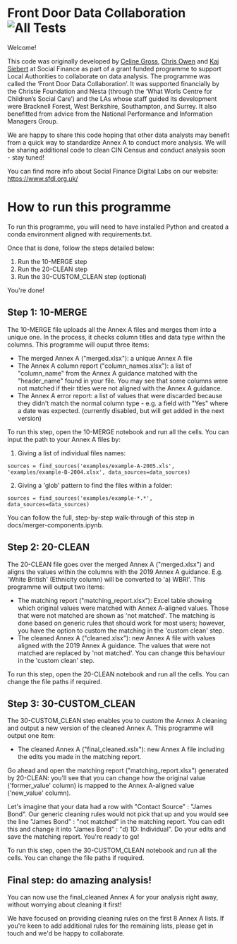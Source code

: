 # Front Door Data Collaboration ![All Tests](https://github.com/SocialFinanceDigitalLabs/FrontDoorDataCollaboration/workflows/All%20Tests/badge.svg)


Welcome!

This code was originally developed by [Celine Gross](https://github.com/Cece78), [Chris Owen](https://github.com/chowen94) and [Kaj Siebert](https://github.com/kws) at Social Finance as part of a grant funded programme to support Local Authorities to collaborate on data analysis. The programme was called the ‘Front Door Data Collaboration’. It was supported financially by the Christie Foundation and Nesta (through the ‘What Worls Centre for Children’s Social Care’) and the LAs whose staff guided its development were Bracknell Forest, West Berkshire, Southampton, and Surrey. It also benefitted from advice from the National Performance and Information Managers Group.

We are happy to share this code hoping that other data analysts may benefit from a quick way to standardize Annex A to conduct more analysis. We will be sharing additional code to clean CIN Census and conduct analysis soon - stay tuned!

You can find more info about Social Finance Digital Labs on our website: https://www.sfdl.org.uk/


# How to run this programme

To run this programme, you will need to have installed Python and created a conda environment aligned with requirements.txt.

Once that is done, follow the steps detailed below:
1. Run the 10-MERGE step
2. Run the 20-CLEAN step
3. Run the 30-CUSTOM_CLEAN step (optional)

You're done!


## Step 1: 10-MERGE

The 10-MERGE file uploads all the Annex A files and merges them into a unique one. In the process, it checks column titles and data type within the columns. This programme will ouput three items:
- The merged Annex A ("merged.xlsx"): a unique Annex A file
- The Annex A column report ("column_names.xlsx"): a list of "column_name" from the Annex A guidance matched with the "header_name" found in your file. You may see that some columns were not matched if their titles were not aligned with the Annex A guidance.
- The Annex A error report: a list of values that were discarded because they didn't match the normal column type - e.g. a field with "Yes" where a date was expected. (currently disabled, but will get added in the next version)

To run this step, open the 10-MERGE notebook and run all the cells. You can input the path to your Annex A files by:
1. Giving a list of individual files names:
```
sources = find_sources('examples/example-A-2005.xls', 'examples/example-B-2004.xlsx', data_sources=data_sources)
```
2. Giving a 'glob' pattern to find the files within a folder:
```
sources = find_sources('examples/example-*.*', data_sources=data_sources)
```
You can follow the full, step-by-step walk-through of this step in docs/merger-components.ipynb.


## Step 2: 20-CLEAN

The 20-CLEAN file goes over the merged Annex A ("merged.xlsx") and aligns the values within the columns with the 2019 Annex A guidance. E.g. 'White British' (Ethnicity column) will be converted to 'a) WBRI'. This programme will output two items:
- The matching report ("matching_report.xlsx"): Excel table showing which original values were matched with Annex A-aligned values. Those that were not matched are shown as 'not matched'. The matching is done based on generic rules that should work for most users; however, you have the option to custom the matching in the 'custom clean' step.
- The cleaned Annex A ("cleaned.xlsx"): new Annex A file with values aligned with the 2019 Annex A guidance. The values that were not matched are replaced by 'not matched'. You can change this behaviour in the 'custom clean' step.

To run this step, open the 20-CLEAN notebook and run all the cells. You can change the file paths if required.


## Step 3: 30-CUSTOM_CLEAN

The 30-CUSTOM_CLEAN step enables you to custom the Annex A cleaning and output a new version of the cleaned Annex A. This programme will output one item:
- The cleaned Annex A ("final_cleaned.xslx"): new Annex A file including the edits you made in the matching report.

Go ahead and open the matching report ("matching_report.xlsx") generated by 20-CLEAN: you'll see that you can change how the original value ('former_value' column) is mapped to the Annex A-aligned value ('new_value' column). 

Let's imagine that your data had a row with "Contact Source" : "James Bond". Our generic cleaning rules would not pick that up and you would see the line "James Bond" : "not matched" in the matching report. You can edit this and change it into "James Bond" : "d) 1D: Individual". Do your edits and save the matching report. You're ready to go!

To run this step, open the 30-CUSTOM_CLEAN notebook and run all the cells. You can change the file paths if required.



## Final step: do amazing analysis!

You can now use the final_cleaned Annex A for your analysis right away, without worrying about cleaning it first!

We have focused on providing cleaning rules on the first 8 Annex A lists. If you're keen to add additional rules for the remaining lists, please get in touch and we'd be happy to collaborate.
